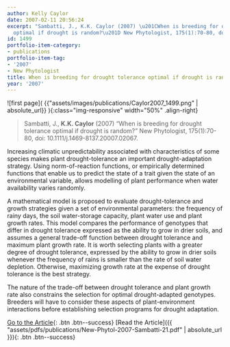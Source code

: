 ```yaml
---
author: Kelly Caylor
date: 2007-02-11 20:56:24
excerpt: "Sambatti, J., K.K. Caylor (2007) \u201CWhen is breeding for drought tolerance
  optimal if drought is random?\u201D New Phytologist, 175(1):70-80, doi: 10.1111/j.1469-8137.20007.02067."
id: 1499
portfolio-item-category:
- publications
portfolio-item-tag:
- '2007'
- New Phytologist
title: When is breeding for drought tolerance optimal if drought is random?
year: '2007'
---
```


![first page]( {{"assets/images/publications/Caylor2007_1499.png" | absolute_url}} ){:class="img-responsive" width="50%" .align-right}

> Sambatti, J., **K.K. Caylor** (2007) “When is breeding for drought tolerance optimal if drought is random?” New Phytologist, 175(1):70-80, doi: 10.1111/j.1469-8137.20007.02067.


Increasing climatic unpredictability associated with characteristics of some species makes plant drought-tolerance an important drought-adaptation strategy. Using norm-of-reaction functions, or empirically determined functions that enable us to predict the state of a trait given the state of an environmental variable, allows modelling of plant performance when water availability varies randomly. 

A mathematical model is proposed to evaluate drought-tolerance and growth strategies given a set of environmental parameters: the frequency of rainy days, the soil water-storage capacity, plant water use and plant growth rates. This model compares the performance of genotypes that differ in drought tolerance expressed as the ability to grow in drier soils, and assumes a general trade-off function between drought tolerance and maximum plant growth rate. It is worth selecting plants with a greater degree of drought tolerance, expressed by the ability to grow in drier soils whenever the frequency of rains is smaller than the rate of soil water depletion. Otherwise, maximizing growth rate at the expense of drought tolerance is the best strategy. 

The nature of the trade-off between drought tolerance and plant growth rate also constrains the selection for optimal drought-adapted genotypes. Breeders will have to consider these aspects of plant-environment interactions before establishing selection programs for drought adaptation.


[Go to the Article](http://dx.doi.org/10.1111/j.1469-8137.2007.02067.x){: .btn .btn--success} [Read the Article]({{ "assets/pdfs/publications/New-Phytol-2007-Sambatti-21.pdf" | absolute_url }}){: .btn .btn--success}